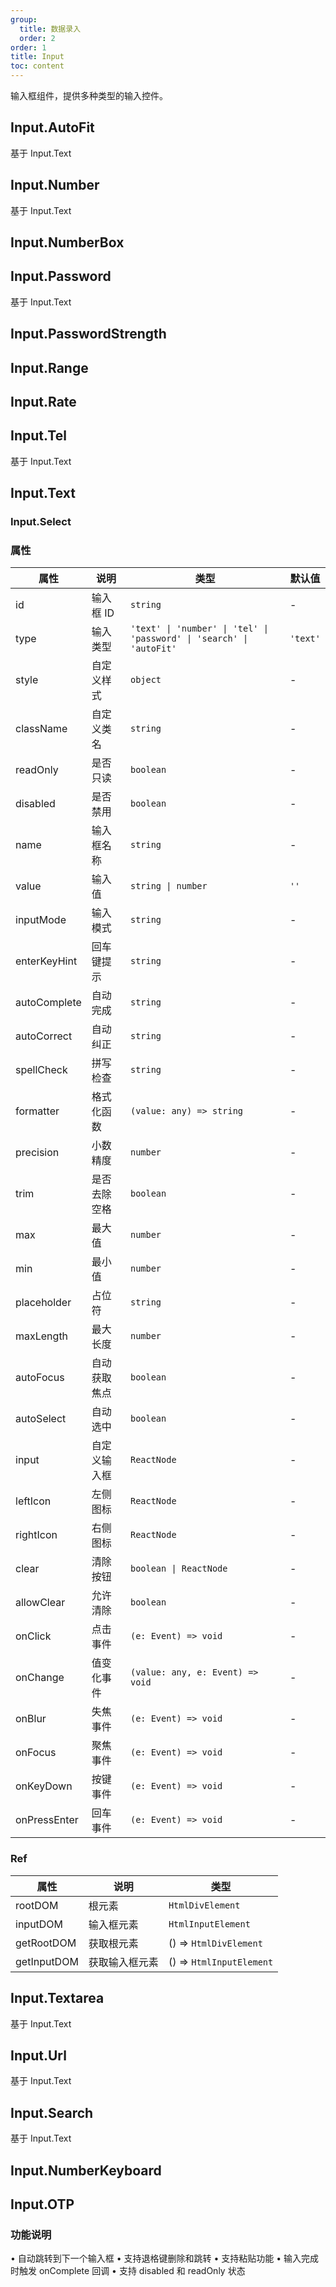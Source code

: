 ```yaml
---
group:
  title: 数据录入
  order: 2
order: 1
title: Input
toc: content
---
```


输入框组件，提供多种类型的输入控件。

## Input.AutoFit

基于 Input.Text
<code src="./demos/AutoFit/index.jsx"></code>

## Input.Number

基于 Input.Text
<code src="./demos/Number/index.jsx"></code>

## Input.NumberBox

<code src="./demos/NumberBox/index.jsx"></code>

## Input.Password

基于 Input.Text
<code src="./demos/Password/index.jsx"></code>

## Input.PasswordStrength

<code src="./demos/PasswordStrength/index.jsx"></code>

## Input.Range

<code src="./demos/Range/index.jsx"></code>

## Input.Rate

<code src="./demos/Rate/index.jsx"></code>

## Input.Tel

基于 Input.Text
<code src="./demos/Tel/index.jsx"></code>

## Input.Text

<code src="./demos/Text/index.jsx"></code>

### Input.Select

<code src="./demos/Select/index.jsx"></code>

### 属性

| 属性         | 说明         | 类型                                                                 | 默认值   |
| ------------ | ------------ | -------------------------------------------------------------------- | -------- |
| id           | 输入框 ID    | `string`                                                             | -        |
| type         | 输入类型     | `'text' \| 'number' \| 'tel' \| 'password' \| 'search' \| 'autoFit'` | `'text'` |
| style        | 自定义样式   | `object`                                                             | -        |
| className    | 自定义类名   | `string`                                                             | -        |
| readOnly     | 是否只读     | `boolean`                                                            | -        |
| disabled     | 是否禁用     | `boolean`                                                            | -        |
| name         | 输入框名称   | `string`                                                             | -        |
| value        | 输入值       | `string \| number`                                                   | `''`     |
| inputMode    | 输入模式     | `string`                                                             | -        |
| enterKeyHint | 回车键提示   | `string`                                                             | -        |
| autoComplete | 自动完成     | `string`                                                             | -        |
| autoCorrect  | 自动纠正     | `string`                                                             | -        |
| spellCheck   | 拼写检查     | `string`                                                             | -        |
| formatter    | 格式化函数   | `(value: any) => string`                                             | -        |
| precision    | 小数精度     | `number`                                                             | -        |
| trim         | 是否去除空格 | `boolean`                                                            | -        |
| max          | 最大值       | `number`                                                             | -        |
| min          | 最小值       | `number`                                                             | -        |
| placeholder  | 占位符       | `string`                                                             | -        |
| maxLength    | 最大长度     | `number`                                                             | -        |
| autoFocus    | 自动获取焦点 | `boolean`                                                            | -        |
| autoSelect   | 自动选中     | `boolean`                                                            | -        |
| input        | 自定义输入框 | `ReactNode`                                                          | -        |
| leftIcon     | 左侧图标     | `ReactNode`                                                          | -        |
| rightIcon    | 右侧图标     | `ReactNode`                                                          | -        |
| clear        | 清除按钮     | `boolean \| ReactNode`                                               | -        |
| allowClear   | 允许清除     | `boolean`                                                            | -        |
| onClick      | 点击事件     | `(e: Event) => void`                                                 | -        |
| onChange     | 值变化事件   | `(value: any, e: Event) => void`                                     | -        |
| onBlur       | 失焦事件     | `(e: Event) => void`                                                 | -        |
| onFocus      | 聚焦事件     | `(e: Event) => void`                                                 | -        |
| onKeyDown    | 按键事件     | `(e: Event) => void`                                                 | -        |
| onPressEnter | 回车事件     | `(e: Event) => void`                                                 | -        |

### Ref

| 属性        | 说明           | 类型                     |
| ----------- | -------------- | ------------------------ |
| rootDOM     | 根元素         | `HtmlDivElement`         |
| inputDOM    | 输入框元素     | `HtmlInputElement`       |
| getRootDOM  | 获取根元素     | () => `HtmlDivElement`   |
| getInputDOM | 获取输入框元素 | () => `HtmlInputElement` |

## Input.Textarea

基于 Input.Text

<code src="./demos/Textarea/index.jsx"></code>

## Input.Url

基于 Input.Text

<code src="./demos/Url/index.jsx"></code>

## Input.Search

基于 Input.Text

<code src="./demos/Search/index.jsx"></code>

## Input.NumberKeyboard

<code src="./demos/NumberKeyboard/index.jsx"></code>

## Input.OTP

### 功能说明

• 自动跳转到下一个输入框
• 支持退格键删除和跳转
• 支持粘贴功能
• 输入完成时触发 onComplete 回调
• 支持 disabled 和 readOnly 状态

<code src="./demos/OTP/index.jsx"></code>
